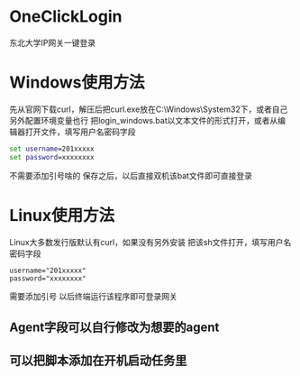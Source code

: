 # OneClickLogin
东北大学IP网关一键登录

# Windows使用方法
先从官网下载curl，解压后把curl.exe放在C:\Windows\System32下，或者自己另外配置环境变量也行
把login_windows.bat以文本文件的形式打开，或者从编辑器打开文件，填写用户名密码字段
```bat
set username=201xxxxx
set password=xxxxxxxx
```
不需要添加引号啥的
保存之后，以后直接双机该bat文件即可直接登录

# Linux使用方法
Linux大多数发行版默认有curl，如果没有另外安装
把该sh文件打开，填写用户名密码字段
```shell
username="201xxxxx"
password="xxxxxxxx"
```
需要添加引号
以后终端运行该程序即可登录网关

## Agent字段可以自行修改为想要的agent
## 可以把脚本添加在开机启动任务里
